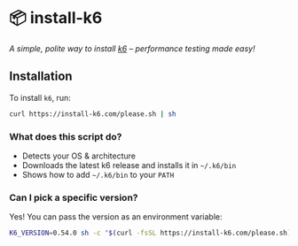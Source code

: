 # 📦 install-k6
*A simple, polite way to install [k6](https://github.com/grafana/k6) – performance testing made easy!*  

## Installation
To install `k6`, run:  
```sh
curl https://install-k6.com/please.sh | sh
```

### What does this script do?
- Detects your OS & architecture
- Downloads the latest k6 release and installs it in `~/.k6/bin`
- Shows how to add `~/.k6/bin` to your `PATH`

### Can I pick a specific version?

Yes! You can pass the version as an environment variable:
```sh
K6_VERSION=0.54.0 sh -c "$(curl -fsSL https://install-k6.com/please.sh)"
```

